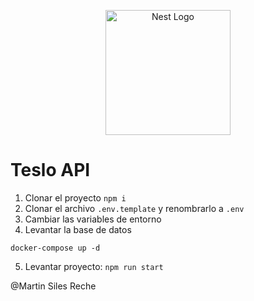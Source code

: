 <p align="center">
  <a href="http://nestjs.com/" target="blank"><img src="https://nestjs.com/img/logo-small.svg" width="200" alt="Nest Logo" /></a>
</p>

# Teslo API

1. Clonar el proyecto
```npm i```
2. Clonar el archivo ```.env.template``` y renombrarlo a ```.env```
3. Cambiar las variables de entorno
4. Levantar la base de datos
```
docker-compose up -d
```
5. Levantar proyecto: ```npm run start```

@Martin Siles Reche